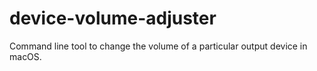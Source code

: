 # device-volume-adjuster
Command line tool to change the volume of a particular output device in macOS.
